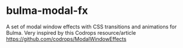 # bulma-modal-fx
A set of modal window effects with CSS transitions and animations for Bulma. Very inspired by this Codrops resource/article https://github.com/codrops/ModalWindowEffects
